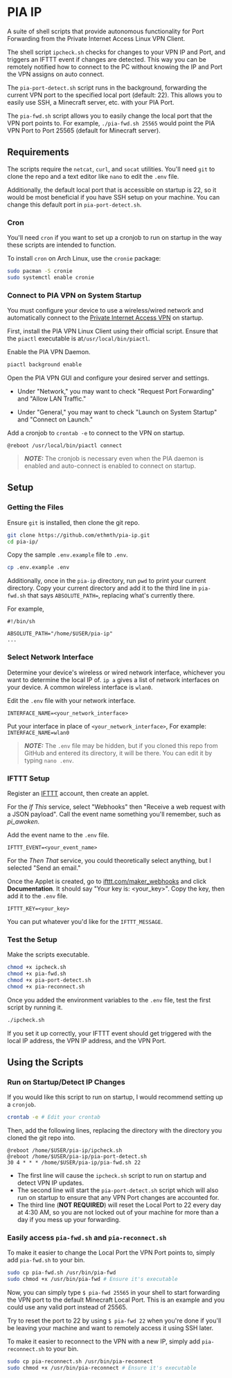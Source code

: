 # PIA IP

A suite of shell scripts that provide autonomous functionality for Port Forwarding from the Private Internet Access Linux VPN Client.

The shell script `ipcheck.sh` checks for changes to your VPN IP and Port, and triggers an IFTTT event if changes are detected. This way you can be remotely notified how to connect to the PC without knowing the IP and Port the VPN assigns on auto connect.

The `pia-port-detect.sh` script runs in the background, forwarding the current VPN port to the specified local port (default: 22). This allows you to easily use SSH, a Minecraft server, etc. with your PIA Port.

The `pia-fwd.sh` script allows you to easily change the local port that the VPN port points to. For example, `./pia-fwd.sh 25565` would point the PIA VPN Port to Port 25565 (default for Minecraft server).

## Requirements

The scripts require the `netcat`, `curl`, and `socat` utilities. You'll need `git` to clone the repo and a text editor like `nano` to edit the `.env` file.

Additionally, the default local port that is accessible on startup is 22, so it would be most beneficial if you have SSH setup on your machine. You can change this default port in `pia-port-detect.sh`.

### Cron

You'll need `cron` if you want to set up a cronjob to run on startup in the way these scripts are intended to function.

To install `cron` on Arch Linux, use the `cronie` package:

```sh
sudo pacman -S cronie
sudo systemctl enable cronie
```

### Connect to PIA VPN on System Startup

You must configure your device to use a wireless/wired network and automatically connect to the [Private Internet Access VPN](https://www.privateinternetaccess.com/download/linux-vpn) on startup.

First, install the PIA VPN Linux Client using their official script. Ensure that the `piactl` executable is at`/usr/local/bin/piactl`.

Enable the PIA VPN Daemon.

```sh
piactl background enable
```

Open the PIA VPN GUI and configure your desired server and settings.

- Under "Network," you may want to check "Request Port Forwarding" and "Allow LAN Traffic."

- Under "General," you may want to check "Launch on System Startup" and "Connect on Launch."

Add a cronjob to `crontab -e` to connect to the VPN on startup.

```
@reboot /usr/local/bin/piactl connect
```

> **_NOTE:_** The cronjob is necessary even when the PIA daemon is enabled and auto-connect is enabled to connect on startup.

## Setup

### Getting the Files

Ensure `git` is installed, then clone the git repo.

```sh
git clone https://github.com/ethmth/pia-ip.git
cd pia-ip/
```

Copy the sample `.env.example` file to `.env`.

```sh
cp .env.example .env
```

Additionally, once in the `pia-ip` directory, run `pwd` to print your current directory. Copy your current directory and add it to the third line in `pia-fwd.sh` that says `ABSOLUTE_PATH=`, replacing what's currently there.

For example,

```
#!/bin/sh

ABSOLUTE_PATH="/home/$USER/pia-ip"
...
```

### Select Network Interface

Determine your device's wireless or wired network interface, whichever you want to determine the local IP of. `ip a` gives a list of network interfaces on your device. A common wireless interface is `wlan0`.

Edit the `.env` file with your network interface.

```
INTERFACE_NAME=<your_network_interface>
```

Put your interface in place of `<your_network_interface>`,
For example: `INTERFACE_NAME=wlan0`

> **_NOTE:_** The `.env` file may be hidden, but if you cloned this repo from GitHub and entered its directory, it will be there. You can edit it by typing `nano .env`.

### IFTTT Setup

Register an [IFTTT](https://ifttt.com/) account, then create an applet.

For the _If This_ service, select "Webhooks" then "Receive a web request with a JSON payload". Call the event name something you'll remember, such as _pi_awoken_.

Add the event name to the `.env` file.

```
IFTTT_EVENT=<your_event_name>
```

For the _Then That_ service, you could theoretically select anything, but I selected "Send an email."

Once the Applet is created, go to [ifttt.com/maker_webhooks](https://ifttt.com/maker_webhooks) and click **Documentation**. It should say "Your key is: <your_key>". Copy the key, then add it to the `.env` file.

```
IFTTT_KEY=<your_key>
```

You can put whatever you'd like for the `IFTTT_MESSAGE`.

### Test the Setup

Make the scripts executable.

```sh
chmod +x ipcheck.sh
chmod +x pia-fwd.sh
chmod +x pia-port-detect.sh
chmod +x pia-reconnect.sh
```

Once you added the environment variables to the `.env` file, test the first script by running it.

```sh
./ipcheck.sh
```

If you set it up correctly, your IFTTT event should get triggered with the local IP address, the VPN IP address, and the VPN Port.

## Using the Scripts

### Run on Startup/Detect IP Changes

If you would like this script to run on startup, I would recommend setting up a `cronjob`.

```sh
crontab -e # Edit your crontab
```

Then, add the following lines, replacing the directory with the directory you cloned the git repo into.

```
@reboot /home/$USER/pia-ip/ipcheck.sh
@reboot /home/$USER/pia-ip/pia-port-detect.sh
30 4 * * * /home/$USER/pia-ip/pia-fwd.sh 22
```

- The first line will cause the `ipcheck.sh` script to run on startup and detect VPN IP updates.
- The second line will start the `pia-port-detect.sh` script which will also run on startup to ensure that any VPN Port changes are accounted for.
- The third line (**NOT REQUIRED**) will reset the Local Port to 22 every day at 4:30 AM, so you are not locked out of your machine for more than a day if you mess up your forwarding.

### Easily access `pia-fwd.sh` and `pia-reconnect.sh`

To make it easier to change the Local Port the VPN Port points to, simply add `pia-fwd.sh` to your bin.

```sh
sudo cp pia-fwd.sh /usr/bin/pia-fwd
sudo chmod +x /usr/bin/pia-fwd # Ensure it's executable
```

Now, you can simply type `$ pia-fwd 25565` in your shell to start forwarding the VPN port to the default Minecraft Local Port. This is an example and you could use any valid port instead of 25565.

Try to reset the port to 22 by using `$ pia-fwd 22` when you're done if you'll be leaving your machine and want to remotely access it using SSH later.

To make it easier to reconnect to the VPN with a new IP, simply add `pia-reconnect.sh` to your bin.

```sh
sudo cp pia-reconnect.sh /usr/bin/pia-reconnect
sudo chmod +x /usr/bin/pia-reconnect # Ensure it's executable
```
